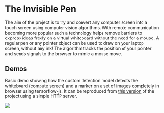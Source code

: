 # The Invisible Pen

The aim of the project is to try and convert any computer screen into a touch screen using computer vision algorithms. With remote communication becoming more popular such a technology helps remove barriers to express ideas freely on a virtual whiteboard without the need for a mouse. A regular pen or any pointer object can be used to draw on your laptop screen, without any ink! The algorithm tracks the position of your pointer and sends signals to the browser to mimic a mouse move.

## Demos

Basic demo showing how the custom detection model detects the whiteboard (compute screen) and a marker on a set of images completely in browser using tensorflow-js. It can be reproduced from [this version](https://github.com/Nithanaroy/invisible_pen/blob/0853ec31644213fd57a40fa03ff28e35ea2199da/static-wb-detection.html) of the project using a simple HTTP server.

<a href="https://youtu.be/nt8XFkXnr5w" target="_blank"><img src=https://i.imgur.com/avx1Gdb.png /></a>

